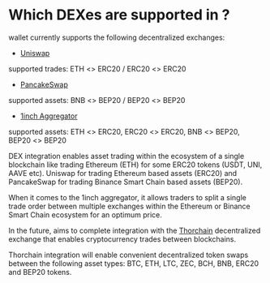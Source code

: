 # Which DEXes are supported in ?

wallet currently supports the following decentralized exchanges:

- [Uniswap](https://uniswap.org)

supported trades: ETH <> ERC20 / ERC20 <> ERC20

- [PancakeSwap](https://pancakeswap.finance)

supported assets: BNB <> BEP20 / BEP20 <> BEP20

- [1inch Aggregator](https://app.1inch.io/)

supported assets: ETH <> ERC20, ERC20 <> ERC20, BNB <> BEP20, BEP20 <> BEP20

DEX integration enables asset trading within the ecosystem of a single blockchain like trading Ethereum (ETH) for some ERC20 tokens (USDT, UNI, AAVE etc). Uniswap for trading Ethereum based assets (ERC20) and PancakeSwap for trading Binance Smart Chain based assets (BEP20).

When it comes to the 1inch aggregator, it allows traders to split a single trade order between multiple exchanges within the Ethereum or Binance Smart Chain ecosystem for an optimum price.

In the future, aims to complete integration with the [Thorchain](https://thorchain.org) decentralized exchange that enables cryptocurrency trades between blockchains.

Thorchain integration will enable convenient decentralized token swaps between the following asset types: BTC, ETH, LTC, ZEC, BCH, BNB, ERC20 and BEP20 tokens.

